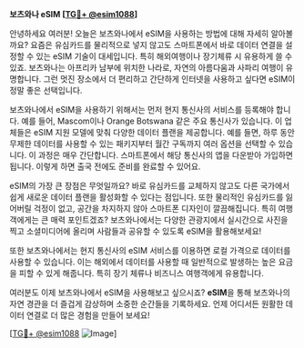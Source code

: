 **보츠와나 eSIM [[TG💪+ @esim1088](https://t.me/s/esim1088)]**

안녕하세요 여러분! 오늘은 보츠와나에서 eSIM을 사용하는 방법에 대해 자세히 알아볼까요? 요즘은 유심카드를 물리적으로 넣지 않고도 스마트폰에서 바로 데이터 연결을 설정할 수 있는 eSIM 기술이 대세입니다. 특히 해외여행이나 장기체류 시 유용하게 쓸 수 있죠. 보츠와나는 아프리카 남부에 위치한 나라로, 자연의 아름다움과 사파리 여행이 유명합니다. 그런 멋진 장소에서 더 편리하고 간단하게 인터넷을 사용하고 싶다면 eSIM이 정말 좋은 선택입니다.

보츠와나에서 eSIM을 사용하기 위해서는 먼저 현지 통신사의 서비스를 등록해야 합니다. 예를 들어, Mascom이나 Orange Botswana 같은 주요 통신사가 있습니다. 이 업체들은 eSIM 지원 모델에 맞춰 다양한 데이터 플랜을 제공합니다. 예를 들면, 하루 동안 무제한 데이터를 사용할 수 있는 패키지부터 월간 구독까지 여러 옵션을 선택할 수 있습니다. 이 과정은 매우 간단합니다. 스마트폰에서 해당 통신사의 앱을 다운받아 가입하면 됩니다. 이렇게 하면 출국 전에도 준비를 완료할 수 있어요.

eSIM의 가장 큰 장점은 무엇일까요? 바로 유심카드를 교체하지 않고도 다른 국가에서 쉽게 새로운 데이터 플랜을 활성화할 수 있다는 점입니다. 또한 물리적인 유심카드를 잃어버릴 걱정이 없고, 공간을 차지하지 않아 스마트폰 디자인이 깔끔해집니다. 특히 여행객에게는 큰 매력 포인트겠죠? 보츠와나에서는 다양한 관광지에서 실시간으로 사진을 찍고 소셜미디어에 올리며 사람들과 공유할 수 있도록 eSIM을 활용해보세요!

또한 보츠와나에서는 현지 통신사의 eSIM 서비스를 이용하면 로컬 가격으로 데이터를 사용할 수 있습니다. 이는 해외에서 데이터를 사용할 때 일반적으로 발생하는 높은 요금을 피할 수 있게 해줍니다. 특히 장기 체류나 비즈니스 여행객에게 유용합니다.

여러분도 이제 보츠와나에서 eSIM을 사용해보고 싶으시죠? **eSIM**을 통해 보츠와나의 자연 경관을 더 즐겁게 감상하며 소중한 순간들을 기록하세요. 언제 어디서든 원활한 데이터 연결로 더 많은 경험을 만들어 보세요!

[[TG💪+ @esim1088](https://t.me/s/esim1088) ![Image](https://i.postimg.cc/Y0z9fWf4/image.png)]